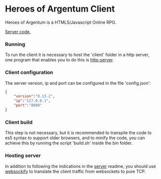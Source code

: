# Heroes of Argentum Client

Heroes of Argentum is a HTML5/Javascript Online RPG.

[Server code.](https://github.com/perkes/hoa-server)

### Running ###

To run the client it is necessary to host the 'client' folder in a http server, one program that enables you to do this is [http-server](https://github.com/indexzero/http-server).

### Client configuration ###

The server version, ip and port can be configured in the file 'config.json':

```json
{
    "version":"0.13.2",
    "ip":"127.0.0.1",
    "port":"8000"
}
```

### Client build ###

This step is not necessary, but it is recommended to transpile the code to es5 syntax to support older browsers, and to minify the code, you can achieve this by running the script 'build.sh' inside the bin folder.

### Hosting server ###

In addition to following the indications in the [server](https://github.com/perkes/hoa-server) readme, you should use [websockify](https://github.com/kanaka/websockify) to translate the client traffic from websockets to pure TCP.
